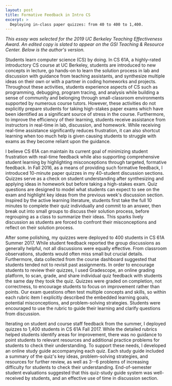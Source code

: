 ```yaml
---
layout: post
title: Formative Feedback in Intro CS
excerpt: >
  Deploying in-class paper quizzes: from 40 to 400 to 1,400.
---
```


*This essay was selected for the 2019 UC Berkeley Teaching Effectiveness Award.
An edited copy is slated to appear on the GSI Teaching & Resource Center.
Below is the author's version.*

Students learn computer science (CS) by doing. In CS 61A, a highly-rated
introductory CS course at UC Berkeley, students are introduced to new concepts
in lecture, go hands-on to learn the solution process in lab and discussion
with guidance from teaching assistants, and synthesize multiple ideas on their
own or with a partner in coding homeworks and projects. Throughout these
activities, students experience aspects of CS such as programming, debugging,
program tracing, and analysis while building a sense of community and belonging
through small-classroom environments supported by numerous course tutors.
However, these activities do not explicitly prepare students for taking
high-stakes paper exams which have been identified as a significant source of
stress in the course. Furthermore, to improve the efficiency of their learning,
students receive assistance from instructors in real-time in lab, discussion,
and homework. While receiving real-time assistance significantly reduces
frustration, it can also shortcut learning when too much help is given causing
students to struggle with exams as they become reliant upon the guidance.

I believe CS 61A can maintain its current goal of minimizing student
frustration with real-time feedback while also supporting comprehensive student
learning by highlighting misconceptions through targeted, formative feedback.
In Fall 2016, as a means of providing such formative feedback, I introduced
10-minute paper quizzes in my 40-student discussion sections. Quizzes serve as
a check on student understanding after synthesizing and applying ideas in
homework but before taking a high-stakes exam. Quiz questions are designed to
model what students can expect to see on the exam and highlight key ideas from
the previous week's discussion section. Inspired by the active learning
literature, students first take the full 10 minutes to complete their quiz
individually and commit to an answer, then break out into small groups to
discuss their solution process, before regrouping as a class to summarize their
ideas. This sparks lively discussion as students are forced to confront their
misconceptions and reflect on their solution process.

After some polishing, my quizzes were deployed to 400 students in CS 61A Summer
2017\. While student feedback reported the group discussions as generally
helpful, not all discussions were equally effective. From classroom
observations, students would often miss small but crucial details. Furthermore,
data collected from the course dashboard suggested that students tended not to
revisit past assignments. In order to encourage students to review their
quizzes, I used Gradescope, an online grading platform, to scan, grade, and
share individual quiz feedback with students the same day they took the quiz.
Quizzes were graded on completion, not correctness, to encourage students to
focus on improvement rather than points. Our exam questions often test multiple
concepts and skills, so within each rubric item I explicitly described the
embedded learning goals, potential misconceptions, and problem-solving
strategies. Students were encouraged to use the rubric to guide their learning
and clarify questions from discussion.

Iterating on student and course staff feedback from the summer, I deployed
quizzes to 1,400 students in CS 61A Fall 2017. While the detailed rubrics
helped students identify areas for improvement, there was no guidance to point
students to relevant resources and additional practice problems for students to
check their understanding. To support these needs, I developed an online study
guide accompanying each quiz. Each study guide included a summary of the quiz's
key ideas, problem-solving strategies, and resources for further review, as
well as 3--6 problems of increasing difficulty for students to check their
understanding. End-of-semester student evaluations suggested that this
quiz-study guide system was well-received by students, and an effective use of
time in discussion section.
